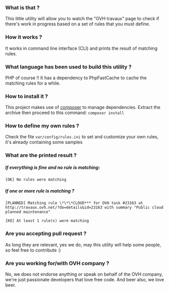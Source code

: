 ### What is that ?

This little utility will allow you to watch the "OVH travaux" page to check if there's work in progress based on a set of rules that you must define.

### How it works ?

It works in command line interface (CLI) and prints the result of matching rules.

### What language has been used to build this utility ?

PHP of course !! It has a dependency to PhpFastCache to cache the matching rules for a while.
 
### How to install it ?

This project makes use of [composer](https://getcomposer.org/) to manage dependencies. Extract the archive then proceed to this command:
`composer install`

### How to define my own rules ?

Check the file `var/config/rules.ini` to set and customize your own rules, it's already containing some samples

### What are the printed result ?
##### If everything is fine and no rule is matching:
`[OK] No rules were matching`

##### If one or more rule is matching ?
```
[PLANNED] Matching rule \*\*\*CLOUD*** for OVH task #23163 at http://travaux.ovh.net/?do=details&id=23163 with summary "Public cloud planned maintenance"

[KO] At least 1 rule(s) were matching
```

### Are you accepting pull request ?
As long they are relevant, yes we do, may this utility will help some people, so feel free to contribute :)

### Are you working for/with OVH company ?
No, we does not endorse anything or speak on behalf of the OVH company, we're just passionate developers that love free code. And beer also, we love beer.

